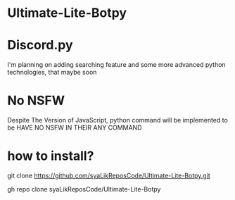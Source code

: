 # Ultimate-Lite-Botpy

# Discord.py
I'm planning on adding searching feature and some more advanced python technologies, that maybe soon

# No NSFW
Despite The Version of JavaScript, python command will be implemented to be HAVE NO NSFW IN THEIR ANY COMMAND

# how to install?
git clone https://github.com/syaLikReposCode/Ultimate-Lite-Botpy.git

gh repo clone syaLikReposCode/Ultimate-Lite-Botpy
